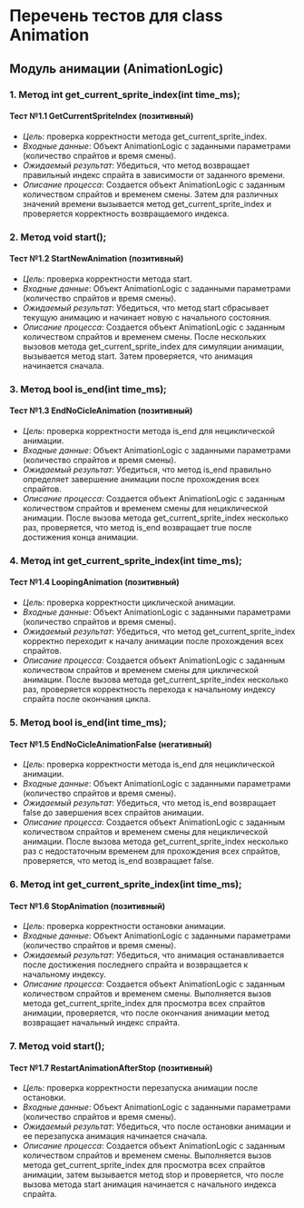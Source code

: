# Перечень тестов для class Animation

## Модуль анимации (AnimationLogic)

### 1. Метод int get_current_sprite_index(int time_ms);

#### Тест №1.1 GetCurrentSpriteIndex (позитивный)
* _Цель_: проверка корректности метода get_current_sprite_index.
* _Входные данные_: Объект AnimationLogic с заданными параметрами (количество спрайтов и время смены).
* _Ожидаемый результат_: Убедиться, что метод возвращает правильный индекс спрайта в зависимости от заданного времени.
* _Описание процесса_: Создается объект AnimationLogic с заданным количеством спрайтов и временем смены. Затем для различных значений времени вызывается метод get_current_sprite_index и проверяется корректность возвращаемого индекса.

### 2. Метод void start();

#### Тест №1.2 StartNewAnimation (позитивный)
* _Цель_: проверка корректности метода start.
* _Входные данные_: Объект AnimationLogic с заданными параметрами (количество спрайтов и время смены).
* _Ожидаемый результат_: Убедиться, что метод start сбрасывает текущую анимацию и начинает новую с начального состояния.
* _Описание процесса_: Создается объект AnimationLogic с заданным количеством спрайтов и временем смены. После нескольких вызовов метода get_current_sprite_index для симуляции анимации, вызывается метод start. Затем проверяется, что анимация начинается сначала.

### 3. Метод bool is_end(int time_ms);

#### Тест №1.3 EndNoCicleAnimation (позитивный)
* _Цель_: проверка корректности метода is_end для нециклической анимации.
* _Входные данные_: Объект AnimationLogic с заданными параметрами (количество спрайтов и время смены).
* _Ожидаемый результат_: Убедиться, что метод is_end правильно определяет завершение анимации после прохождения всех спрайтов.
* _Описание процесса_: Создается объект AnimationLogic с заданным количеством спрайтов и временем смены для нециклической анимации. После вызова метода get_current_sprite_index несколько раз, проверяется, что метод is_end возвращает true после достижения конца анимации.

### 4. Метод int get_current_sprite_index(int time_ms);

#### Тест №1.4 LoopingAnimation (позитивный)
* _Цель_: проверка корректности циклической анимации.
* _Входные данные_: Объект AnimationLogic с заданными параметрами (количество спрайтов и время смены).
* _Ожидаемый результат_: Убедиться, что метод get_current_sprite_index корректно переходит к началу анимации после прохождения всех спрайтов.
* _Описание процесса_: Создается объект AnimationLogic с заданным количеством спрайтов и временем смены для циклической анимации. После вызова метода get_current_sprite_index несколько раз, проверяется корректность перехода к начальному индексу спрайта после окончания цикла.

### 5. Метод bool is_end(int time_ms);

#### Тест №1.5 EndNoCicleAnimationFalse (негативный)
* _Цель_: проверка корректности метода is_end для нециклической анимации.
* _Входные данные_: Объект AnimationLogic с заданными параметрами (количество спрайтов и время смены).
* _Ожидаемый результат_: Убедиться, что метод is_end возвращает false до завершения всех спрайтов анимации.
* _Описание процесса_: Создается объект AnimationLogic с заданным количеством спрайтов и временем смены для нециклической анимации. После вызова метода get_current_sprite_index несколько раз с недостаточным временем для прохождения всех спрайтов, проверяется, что метод is_end возвращает false.

### 6. Метод int get_current_sprite_index(int time_ms);

#### Тест №1.6 StopAnimation (позитивный)
* _Цель_: проверка корректности остановки анимации.
* _Входные данные_: Объект AnimationLogic с заданными параметрами (количество спрайтов и время смены).
* _Ожидаемый результат_: Убедиться, что анимация останавливается после достижения последнего спрайта и возвращается к начальному индексу.
* _Описание процесса_: Создается объект AnimationLogic с заданным количеством спрайтов и временем смены. Выполняется вызов метода get_current_sprite_index для просмотра всех спрайтов анимации, проверяется, что после окончания анимации метод возвращает начальный индекс спрайта.

### 7. Метод void start();

#### Тест №1.7 RestartAnimationAfterStop (позитивный)
* _Цель_: проверка корректности перезапуска анимации после остановки.
* _Входные данные_: Объект AnimationLogic с заданными параметрами (количество спрайтов и время смены).
* _Ожидаемый результат_: Убедиться, что после остановки анимации и ее перезапуска анимация начинается сначала.
* _Описание процесса_: Создается объект AnimationLogic с заданным количеством спрайтов и временем смены. Выполняется вызов метода get_current_sprite_index для просмотра всех спрайтов анимации, затем вызывается метод stop и проверяется, что после вызова метода start анимация начинается с начального индекса спрайта.